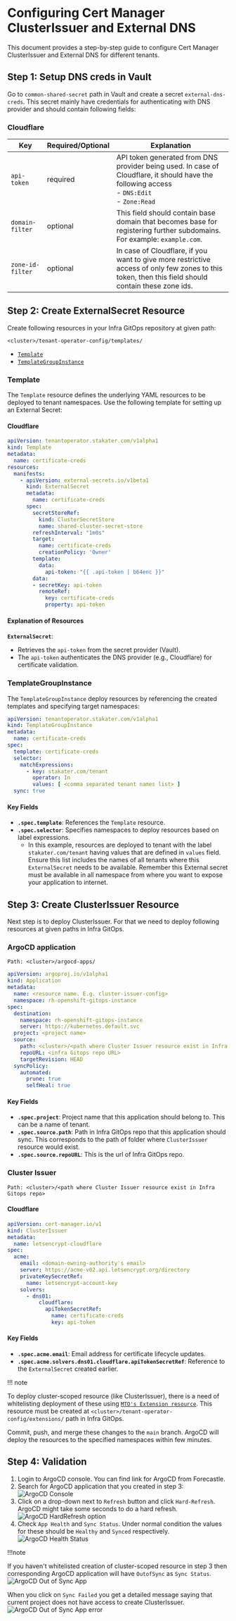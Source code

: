 # Configuring Cert Manager ClusterIssuer and External DNS

This document provides a step-by-step guide to configure Cert Manager ClusterIssuer and External DNS for different tenants.

## Step 1: Setup DNS creds in Vault

Go to `common-shared-secret` path in Vault and create a secret `external-dns-creds`. This secret mainly have credentials for authenticating with DNS provider and should contain following fields:

### Cloudflare

| Key | Required/Optional | Explanation |
|----------|----------|----------|
| `api-token`   | required   | API token generated from DNS provider being used. In case of Cloudflare, it should have the following access <br> - `DNS:Edit` <br> - `Zone:Read`   |
| `domain-filter`    | optional   | This field should contain base domain that becomes base for registering further subdomains. For example: `example.com`.   |
| `zone-id-filter`| optional   | In case of Cloudflare, if you want to give more restrictive access of only few zones to this token, then this field should contain these zone ids.

## Step 2: Create ExternalSecret Resource

Create following resources in your Infra GitOps repository at given path:

```plaintext
<cluster>/tenant-operator-config/templates/
```

- [`Template`](https://docs.stakater.com/mto/main/crds-api-reference/template.html)
- [`TemplateGroupInstance`](https://docs.stakater.com/mto/main/crds-api-reference/template-group-instance.html)

### Template

The `Template` resource defines the underlying YAML resources to be deployed to tenant namespaces. Use the following template for setting up an External Secret:

#### Cloudflare

```yaml
apiVersion: tenantoperator.stakater.com/v1alpha1
kind: Template
metadata:
  name: certificate-creds
resources:
  manifests:
    - apiVersion: external-secrets.io/v1beta1
      kind: ExternalSecret
      metadata:
        name: certificate-creds
      spec:
        secretStoreRef:
          kind: ClusterSecretStore
          name: shared-cluster-secret-store
        refreshInterval: "1m0s"
        target:
          name: certificate-creds
          creationPolicy: 'Owner'
        template:
          data:
            api-token: "{{ .api-token | b64enc }}"
        data:
        - secretKey: api-token
          remoteRef:
            key: certificate-creds
            property: api-token
```

#### Explanation of Resources

**`ExternalSecret`**:

- Retrieves the `api-token` from the secret provider (Vault).
- The `api-token` authenticates the DNS provider (e.g., Cloudflare) for certificate validation.

### TemplateGroupInstance

The `TemplateGroupInstance` deploy resources by referencing the created templates and specifying target namespaces:

```yaml
apiVersion: tenantoperator.stakater.com/v1alpha1
kind: TemplateGroupInstance
metadata:
  name: certificate-creds
spec:
  template: certificate-creds
  selector:
    matchExpressions:
      - key: stakater.com/tenant
        operator: In
        values: [ <comma separated tenant names list> ]
  sync: true
```

#### Key Fields

- **`.spec.template`**: References the `Template` resource.
- **`.spec.selector`**: Specifies namespaces to deploy resources based on label expressions.
    - In this example, resources are deployed to tenant with the label `stakater.com/tenant` having values that are defined in `values` field. Ensure this list includes the names of all tenants where this `ExternalSecret` needs to be available. Remember this External secret must be available in all namespace from where you want to expose your application to internet.

## Step 3: Create ClusterIssuer Resource

Next step is to deploy ClusterIssuer. For that we need to deploy following resources at given paths in Infra GitOps.

### ArgoCD application

  `Path: <cluster>/argocd-apps/`

  ```yaml
  apiVersion: argoproj.io/v1alpha1
  kind: Application
  metadata:
    name: <resource name. E.g. cluster-issuer-config>
    namespace: rh-openshift-gitops-instance
  spec:
    destination:
      namespace: rh-openshift-gitops-instance
      server: https://kubernetes.default.svc
    project: <project name>
    source:
      path: <cluster>/<path where Cluster Issuer resource exist in Infra GitOps repo>
      repoURL: <infra Gitops repo URL>
      targetRevision: HEAD
    syncPolicy:
      automated:
        prune: true
        selfHeal: true
  ```

#### Key Fields

- **`.spec.project`**: Project name that this application should belong to. This can be a name of tenant.
- **`.spec.source.path`**: Path in Infra GitOps repo that this application should sync. This corresponds to the path of folder where `ClusterIssuer` resource would exist.
- **`.spec.source.repoURL`**: This is the url of Infra GitOps repo.

### Cluster Issuer

  `Path: <cluster>/<path where Cluster Issuer resource exist in Infra Gitops repo>`

#### Cloudflare

  ```yaml
  apiVersion: cert-manager.io/v1
  kind: ClusterIssuer
  metadata:
    name: letsencrypt-cloudflare
  spec:
    acme:
      email: <domain-owning-authority's email>
      server: https://acme-v02.api.letsencrypt.org/directory
      privateKeySecretRef:
        name: letsencrypt-account-key
      solvers:
        - dns01:
            cloudflare:
              apiTokenSecretRef:
                name: certificate-creds
                key: api-token
  ```

#### Key Fields

- **`.spec.acme.email`**: Email address for certificate lifecycle updates.
- **`.spec.acme.solvers.dns01.cloudflare.apiTokenSecretRef`**: Reference to the `ExternalSecret` created earlier.

!!! note

To deploy cluster-scoped resource (like ClusterIssuer), there is a need of whitelisting deployment of these using [`MTO's Extension resource`](https://docs.stakater.com/mto/main/crds-api-reference/extensions.html). This resource must be created at `<cluster>/tenant-operator-config/extensions/` path in Infra GitOps.

Commit, push, and merge these changes to the `main` branch. ArgoCD will deploy the resources to the specified namespaces within few minutes.

## Step 4: Validation

1. Login to ArgoCD console. You can find link for ArgoCD from Forecastle.
1. Search for ArgoCD application that you created in step 3:
![ArgoCD Console](images/argocd-console.png)
1. Click on a drop-down next to `Refresh` button and click `Hard-Refresh`. ArgoCD might take some seconds to do a hard refresh.
![ArgoCD HardRefresh option](images/argocd-hardrefresh.png)
1. Check `App Health` and `Sync Status`. Under normal condition the values for these should be `Healthy` and `Synced` respectively.
![ArgoCD Health Status](images/argocd-app-health.png)

!!!note

If you haven't whitelisted creation of cluster-scoped resource in step 3 then corresponding ArgoCD application will have `OutofSync` as `Sync Status`.
![ArgoCD Out of Sync App](images/argocd-app-out-of-sync.png)

When you click on `Sync Failed` you get a detailed message saying that current project does not have access to create ClusterIssuer.
![ArgoCD Out of Sync App error](images/argocd-app-out-of-sync-error.png)
